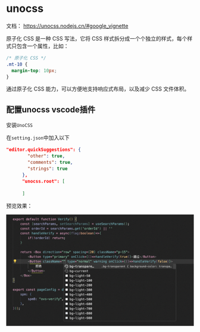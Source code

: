 # unocss

文档：
https://unocss.nodejs.cn/#google_vignette

原子化 CSS 是一种 CSS 写法，它将 CSS 样式拆分成一个个独立的样式，每个样式只包含一个属性，比如：

```css
/* 原子化 CSS */
.mt-10 {
  margin-top: 10px;
}
```

通过原子化 CSS 能力，可以方便地支持响应式布局，以及减少 CSS 文件体积。

## 配置unocss vscode插件

安装`UnoCSS`

在`setting.json`中加入以下
```json
"editor.quickSuggestions": {
        "other": true,
        "comments": true,
        "strings": true
      },
      "unocss.root": [

      ]
```

预览效果：

![alt text](./img/unocss插件.png)